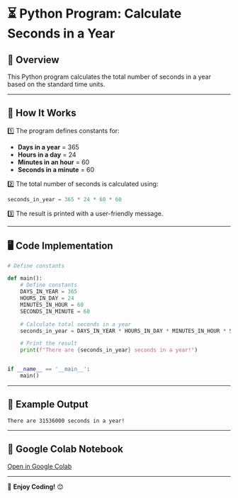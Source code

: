 # ⏳ Python Program: Calculate Seconds in a Year

## 📝 Overview
This Python program calculates the total number of seconds in a year based on the standard time units.

---

## 🔧 How It Works
1️⃣ The program defines constants for:
   - **Days in a year** = 365
   - **Hours in a day** = 24
   - **Minutes in an hour** = 60
   - **Seconds in a minute** = 60  

2️⃣ The total number of seconds is calculated using:
   ```python
   seconds_in_year = 365 * 24 * 60 * 60
   ```

3️⃣ The result is printed with a user-friendly message.

---

## 🖥️ Code Implementation
```python
# Define constants

def main():
    # Define constants
    DAYS_IN_YEAR = 365
    HOURS_IN_DAY = 24
    MINUTES_IN_HOUR = 60
    SECONDS_IN_MINUTE = 60

    # Calculate total seconds in a year
    seconds_in_year = DAYS_IN_YEAR * HOURS_IN_DAY * MINUTES_IN_HOUR * SECONDS_IN_MINUTE

    # Print the result
    print(f"There are {seconds_in_year} seconds in a year!")


if __name__ == '__main__':
    main()
```

---

## 📌 Example Output
```
There are 31536000 seconds in a year!
```

---

## 🔗 Google Colab Notebook
[Open in Google Colab](https://colab.research.google.com/drive/1ulxfqKtw6tZTwm1oXIx53RP1faf2e4vw?usp=sharing)

---

🚀 **Enjoy Coding!** 😊
